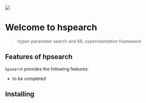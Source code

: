 ![](https://github.com/fastai/nbdev/workflows/CI/badge.svg)


# Welcome to hspearch
> hyper-parameter search and ML experimentation framework


## Features of hpsearch

`hpsearch` provides the following features:

- to be completed

## Installing
